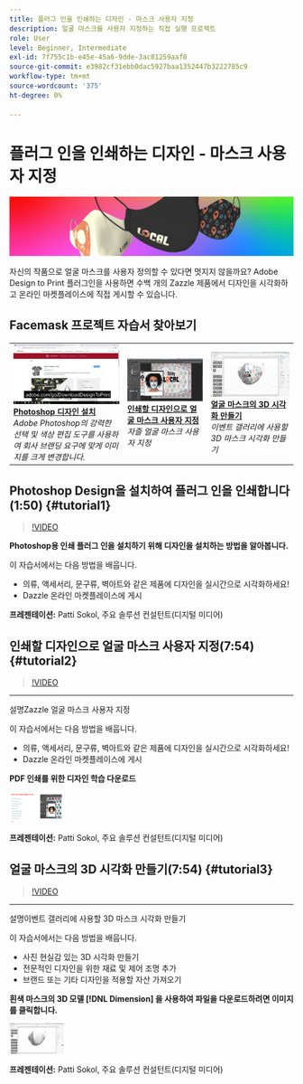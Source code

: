 ```yaml
---
title: 플러그 인을 인쇄하는 디자인 - 마스크 사용자 지정
description: 얼굴 마스크를 사용자 지정하는 직접 실행 프로젝트
role: User
level: Beginner, Intermediate
exl-id: 7f755c1b-e45e-45a6-9dde-3ac81259aaf8
source-git-commit: e3982cf31ebb0dac5927baa1352447b3222785c9
workflow-type: tm+mt
source-wordcount: '375'
ht-degree: 0%

---
```


# 플러그 인을 인쇄하는 디자인 - 마스크 사용자 지정

![자습서 영웅 이미지](../assets/faceMaskSplash.jpg)

자신의 작품으로 얼굴 마스크를 사용자 정의할 수 있다면 멋지지 않을까요? Adobe Design to Print 플러그인을 사용하면 수백 개의 Zazzle 제품에서 디자인을 시각화하고 온라인 마켓플레이스에 직접 게시할 수 있습니다.

## Facemask 프로젝트 자습서 찾아보기

<table style="table-layout:fixed">
<tr>
 <td>
   <a href="handsonproject.md#tutorial1">
      <img alt="Photoshop 디자인 설치" src="../assets/d2p_install_sokol_thumbnail.jpg" />
   </a>
    <div>
   <a href="handsonproject.md#tutorial1"><strong>Photoshop 디자인 설치</strong></a>
    </div>
    <em>Adobe Photoshop의 강력한 선택 및 색상 편집 도구를 사용하여 회사 브랜딩 요구에 맞게 이미지를 크게 변경합니다.</em>
    <br>
  </td>
  <td>
    <a href="handsonproject.md#tutorial2">
        <img alt="인쇄할 디자인으로 얼굴 마스크 사용자 지정" src="../assets/d2p_faceMask_sokol_thumbnail.jpg" />
    </a>
    <div>
    <a href="handsonproject.md#tutorial2"><strong>인쇄할 디자인으로 얼굴 마스크 사용자 지정</strong></a>
    </div>
    <em>자즐 얼굴 마스크 사용자 지정</em>
    <br>
  </td>
  <td>
    <a href="handsonproject.md#tutorial3">
      <img alt="얼굴 마스크의 3D 시각화 만들기" src="../assets/DN_faceMaskShare_sokol_thumbnail.jpg" />
   </a>
    <div>
   <a href="handsonproject.md#tutorial3"><strong>얼굴 마스크의 3D 시각화 만들기</strong></a>
    </div>
    <em>이벤트 갤러리에 사용할 3D 마스크 시각화 만들기</em>
    <br>
  </td>
</tr>
</table>

## Photoshop Design을 설치하여 플러그 인을 인쇄합니다(1:50) {#tutorial1}

>[!VIDEO](https://video.tv.adobe.com/v/327096?hidetitle=true)

**Photoshop용 인쇄 플러그 인을 설치하기 위해 디자인을 설치하는 방법을 알아봅니다.**


이 자습서에서는 다음 방법을 배웁니다.
* 의류, 액세서리, 문구류, 벽아트와 같은 제품에 디자인을 실시간으로 시각화하세요!
* Dazzle 온라인 마켓플레이스에 게시

**프레젠테이션:**
Patti Sokol, 주요 솔루션 컨설턴트(디지털 미디어)

## 인쇄할 디자인으로 얼굴 마스크 사용자 지정(7:54) {#tutorial2}

>[!VIDEO](https://video.tv.adobe.com/v/327097?hidetitle=true)

****
설명Zazzle 얼굴 마스크 사용자 지정

이 자습서에서는 다음 방법을 배웁니다.
* 의류, 액세서리, 문구류, 벽아트와 같은 제품에 디자인을 실시간으로 시각화하세요!
* Dazzle 온라인 마켓플레이스에 게시

**PDF 인쇄를 위한 디자인 학습 다운로드**

[![인쇄 디자인 학습](../assets/LearnDesigntoPrint_96.png)](../assets/LearnDesigntoPrint.pdf)

**프레젠테이션:**
Patti Sokol, 주요 솔루션 컨설턴트(디지털 미디어)

## 얼굴 마스크의 3D 시각화 만들기(7:54) {#tutorial3}

>[!VIDEO](https://video.tv.adobe.com/v/327098?hidetitle=true)

****
설명이벤트 갤러리에 사용할 3D 마스크 시각화 만들기

이 자습서에서는 다음 방법을 배웁니다.
* 사진 현실감 있는 3D 시각화 만들기
* 전문적인 디자인을 위한 재료 및 제어 조명 추가
* 브랜드 또는 기타 디자인을 적용할 자산 가져오기

**흰색 마스크의 3D 모델 [!DNL Dimension] 을 사용하여 파일을 다운로드하려면 이미지를 클릭합니다.**

[![비교 이미지](../assets/whitemask_96.png)](https://stock.adobe.com/search/3d-assets?load_type=search&amp;native_visual_search=&amp;similar_content_id=&amp;is_recent_search=&amp;search_type=usertyped&amp;k=face+mask&amp;asset_id=324075591)

**프레젠테이션:**
Patti Sokol, 주요 솔루션 컨설턴트(디지털 미디어)
